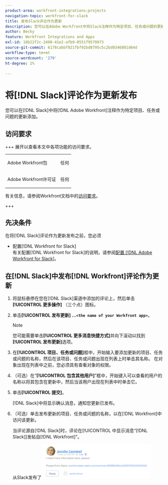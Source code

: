 ```yaml
---
product-area: workfront-integrations;projects
navigation-topic: workfront-for-slack
title: 发布Slack评论作为更新
description: 您可以在Adobe Workfront中将Slack注释作为特定项目、任务或问题的更新进行添加。
author: Becky
feature: Workfront Integrations and Apps
exl-id: 18b22f2c-2490-41e2-afb9-0551f9579973
source-git-commit: 6178cabbf021fbf92bd8795c5c2bd0346801d64d
workflow-type: tm+mt
source-wordcount: '279'
ht-degree: 1%

---
```


# 将[!DNL Slack]评论作为更新发布

您可以在[!DNL Slack]中将[!DNL Adobe Workfront]注释作为特定项目、任务或问题的更新添加。

## 访问要求

+++ 展开以查看本文中各项功能的访问要求。

<table style="table-layout:auto"> 
 <col> 
 <col> 
 <tbody> 
  <tr> 
   <td role="rowheader">Adobe Workfront包</td> 
   <td> <p>任何</p> </td> 
  </tr> 
  <tr> 
   <td role="rowheader">Adobe Workfront许可证</td> 
   <td> <p>任何</p>
  </tr> 
 </tbody> 
</table>

有关信息，请参阅Workfront文档中的[访问要求](/help/quicksilver/administration-and-setup/add-users/access-levels-and-object-permissions/access-level-requirements-in-documentation.md)。

+++

## 先决条件

在将[!DNL Slack]评论作为更新发布之前，您必须

* 配置[!DNL Workfront for Slack]\
   有关配置[!DNL Workfront for Slack]的说明，请参阅[配置 [!DNL Adobe Workfront for Slack]](../../workfront-integrations-and-apps/using-workfront-with-slack/configure-workfront-for-slack.md)。

## 在[!DNL Slack]中发布[!DNL Workfront]评论作为更新

1. 将鼠标悬停在您在[!DNL Slack]渠道中添加的评论上，然后单击&#x200B;**[!UICONTROL 更多操作]** （三个点）图标。

1. 单击&#x200B;**[!UICONTROL 发布更新] ...`<the name of your Workfront app>`**。

   >[!NOTE]
   >
   >您可能需要单击&#x200B;**[!UICONTROL 更多消息快捷方式]**&#x200B;并向下滚动以找到&#x200B;**[!UICONTROL 发布更新]**&#x200B;选项。
   >
   >
1. 在&#x200B;**[!UICONTROL 项目、任务或问题]**&#x200B;框中，开始输入要添加更新的项目、任务或问题的名称，然后在该项目、任务或问题出现在列表上时单击其名称。 在对象出现在列表中之前，您必须具有查看对象的权限。
1. （可选）在“**[!UICONTROL 包含其他用户]**”框中，开始键入可以查看的用户的名称以将其包含在更新中，然后当该用户出现在列表中时单击它。
1. 单击&#x200B;**[!UICONTROL 提交]**。

   [!DNL Slack]中将显示确认消息，通知您更新已发布。

1. （可选）单击发布更新的项目、任务或问题的名称，以在[!DNL Workfront]中访问该更新。

   当评论源自[!DNL Slack]时，评论在[!UICONTROL 中显示消息“[!DNL Slack]]发帖自[!DNL Workfront]”。

   从Slack发布了![更新](assets/slack-update-posted-from-slack-350x112.png)
